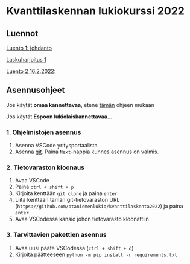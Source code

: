 # Kvanttilaskennan lukiokurssi 2022

## Luennot

[Luento 1: johdanto](https://youtu.be/14ZE_988CXs)

[Laskuharjoitus 1](https://youtu.be/b4ZPvkLIt08)

[Luento 2 16.2.2022:](https://youtu.be/1WbVLAkJNe4)

## Asennusohjeet

Jos käytät **omaa kannettavaa**, etene [tämän](https://qiskit.org/documentation/getting_started.html) ohjeen mukaan

Jos käytät **Espoon lukiolaiskannettavaa**...

### 1. Ohjelmistojen asennus
1. Asenna VSCode yritysportaalista
2. Asenna [git](https://gitforwindows.org/). Paina `Next`-nappia kunnes asennus on valmis.

### 2. Tietovaraston kloonaus
1. Avaa VSCode
2. Paina `ctrl + shift + p`
3. Kirjoita kenttään `git clone` ja paina `enter`
4. Liitä kenttään tämän git-tietovaraston URL (`https://github.com/otaniemenlukio/kvanttilaskenta2022`) ja paina `enter`
5. Avaa VSCodessa kansio johon tietovarasto kloonattiin

### 3. Tarvittavien pakettien asennus
1. Avaa uusi pääte VSCodessa (`ctrl + shift + ö`)
2. Kirjoita päätteeseen `python -m pip install -r requirements.txt`
